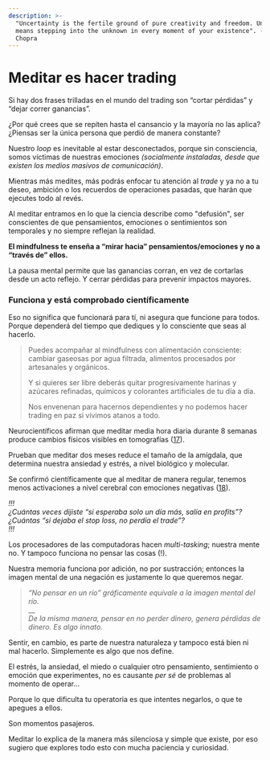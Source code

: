 ```yaml
---
description: >-
  "Uncertainty is the fertile ground of pure creativity and freedom. Uncertainty
  means stepping into the unknown in every moment of your existence". -Deepak
  Chopra
---
```


# Meditar es hacer trading

Si hay dos frases trilladas en el mundo del trading son “cortar pérdidas” y “dejar correr ganancias”.

¿Por qué crees que se repiten hasta el cansancio y la mayoría no las aplica? ¿Piensas ser la única persona que perdió de manera constante?

Nuestro _loop_ es inevitable al estar desconectados, porque sin consciencia, somos víctimas de nuestras emociones _(socialmente instaladas, desde que existen los medios masivos de comunicación)_.

Mientras más medites, más podrás enfocar tu atención al _trade_ y ya no a tu deseo, ambición o los recuerdos de operaciones pasadas, que harán que ejecutes todo al revés.

Al meditar entramos en lo que la ciencia describe como "defusión", ser conscientes de que pensamientos, emociones o sentimientos son temporales y no siempre reflejan la realidad.

**El mindfulness te enseña a “mirar hacia” pensamientos/emociones y no a “través de” ellos.**

La pausa mental permite que las ganancias corran, en vez de cortarlas desde un acto reflejo. Y cerrar pérdidas para prevenir impactos mayores.

### Funciona y está comprobado científicamente

Eso no significa que funcionará para tí, ni asegura que funcione para todos. Porque dependerá del tiempo que dediques y lo consciente que seas al hacerlo.

> Puedes acompañar al mindfulness con alimentación consciente: cambiar gaseosas por agua filtrada, alimentos procesados por artesanales y orgánicos.
>
> Y si quieres ser libre deberás quitar progresivamente harinas y azúcares refinadas, químicos y colorantes artificiales de tu día a día.
>
> Nos envenenan para hacernos dependientes y no podemos hacer trading en paz si vivimos atanos a todo.

Neurocientíficos afirman que meditar media hora diaria durante 8 semanas produce cambios físicos visibles en tomografías ([17](https://news.harvard.edu/gazette/story/2011/01/eight-weeks-to-a-better-brain/)).

Prueban que meditar dos meses reduce el tamaño de la amígdala, que determina nuestra ansiedad y estrés, a nivel biológico y molecular.

Se confirmó científicamente que al meditar de manera regular, tenemos menos activaciones a nivel cerebral con emociones negativas ([18](https://www.serenityworks.com.au/wp-content/uploads/2014/07/delorme\_braboszcz\_meditation.pdf)).

_!!!_\
_¿Cuántas veces dijiste “si esperaba solo un día más, salía en profits”? ¿Cuántas “si dejaba el stop loss, no perdía el trade”?_ \
_!!!_

Los procesadores de las computadoras hacen _multi-tasking_; nuestra mente no. Y tampoco funciona no pensar las cosas (!).

Nuestra memoria funciona por adición, no por sustracción; entonces la imagen mental de una negación es justamente lo que queremos negar.

> _“No pensar en un río” gráficamente equivale a la imagen mental del río._\
> __\
> _De la misma manera, pensar en no perder dinero, genera pérdidas de dinero. Es algo innato._

Sentir, en cambio, es parte de nuestra naturaleza y tampoco está bien ni mal hacerlo. Simplemente es algo que nos define.

El estrés, la ansiedad, el miedo o cualquier otro pensamiento, sentimiento o emoción que experimentes, no es causante _per sé_ de problemas al momento de operar...

Porque lo que dificulta tu operatoria es que intentes negarlos, o que te apegues a ellos.

Son momentos pasajeros.

Meditar lo explica de la manera más silenciosa y simple que existe, por eso sugiero que explores todo esto con mucha paciencia y curiosidad.